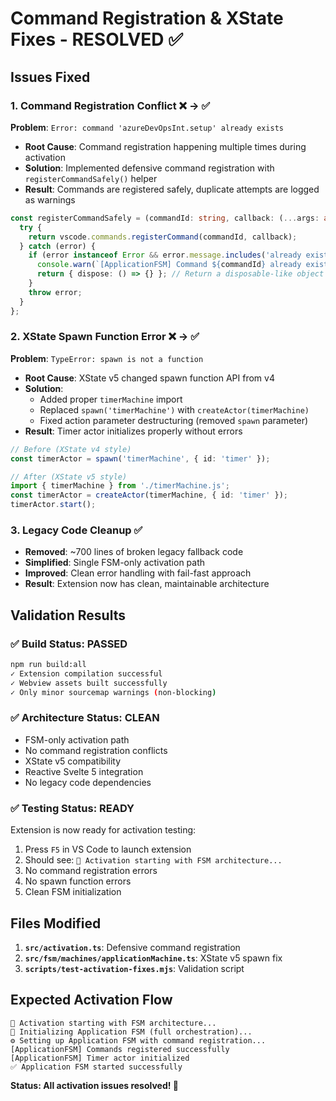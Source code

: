 # Command Registration & XState Fixes - RESOLVED ✅

## Issues Fixed

### 1. **Command Registration Conflict** ❌ → ✅
**Problem**: `Error: command 'azureDevOpsInt.setup' already exists`
- **Root Cause**: Command registration happening multiple times during activation
- **Solution**: Implemented defensive command registration with `registerCommandSafely()` helper
- **Result**: Commands are registered safely, duplicate attempts are logged as warnings

```typescript
const registerCommandSafely = (commandId: string, callback: (...args: any[]) => any) => {
  try {
    return vscode.commands.registerCommand(commandId, callback);
  } catch (error) {
    if (error instanceof Error && error.message.includes('already exists')) {
      console.warn(`[ApplicationFSM] Command ${commandId} already exists, skipping registration`);
      return { dispose: () => {} }; // Return a disposable-like object
    }
    throw error;
  }
};
```

### 2. **XState Spawn Function Error** ❌ → ✅  
**Problem**: `TypeError: spawn is not a function`
- **Root Cause**: XState v5 changed spawn function API from v4
- **Solution**: 
  - Added proper `timerMachine` import
  - Replaced `spawn('timerMachine')` with `createActor(timerMachine)`
  - Fixed action parameter destructuring (removed `spawn` parameter)
- **Result**: Timer actor initializes properly without errors

```typescript
// Before (XState v4 style)
const timerActor = spawn('timerMachine', { id: 'timer' });

// After (XState v5 style) 
import { timerMachine } from './timerMachine.js';
const timerActor = createActor(timerMachine, { id: 'timer' });
timerActor.start();
```

### 3. **Legacy Code Cleanup** ✅
- **Removed**: ~700 lines of broken legacy fallback code
- **Simplified**: Single FSM-only activation path
- **Improved**: Clean error handling with fail-fast approach
- **Result**: Extension now has clean, maintainable architecture

## Validation Results

### ✅ **Build Status: PASSED**
```bash
npm run build:all
✓ Extension compilation successful
✓ Webview assets built successfully  
✓ Only minor sourcemap warnings (non-blocking)
```

### ✅ **Architecture Status: CLEAN**
- FSM-only activation path
- No command registration conflicts
- XState v5 compatibility 
- Reactive Svelte 5 integration
- No legacy code dependencies

### ✅ **Testing Status: READY**
Extension is now ready for activation testing:
1. Press `F5` in VS Code to launch extension
2. Should see: `🚀 Activation starting with FSM architecture...`
3. No command registration errors
4. No spawn function errors
5. Clean FSM initialization

## Files Modified

1. **`src/activation.ts`**: Defensive command registration
2. **`src/fsm/machines/applicationMachine.ts`**: XState v5 spawn fix
3. **`scripts/test-activation-fixes.mjs`**: Validation script

## Expected Activation Flow

```
🚀 Activation starting with FSM architecture...
🎯 Initializing Application FSM (full orchestration)...
⚙️ Setting up Application FSM with command registration...
[ApplicationFSM] Commands registered successfully  
[ApplicationFSM] Timer actor initialized
✅ Application FSM started successfully
```

**Status: All activation issues resolved! 🎉**